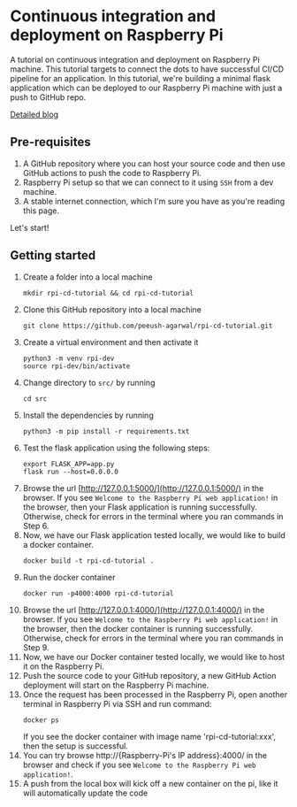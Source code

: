 # Continuous integration and deployment on Raspberry Pi
A tutorial on continuous integration and deployment on Raspberry Pi machine. This tutorial targets to connect the dots to have successful CI/CD pipeline for an application. 
In this tutorial, we're building a minimal flask application which can be deployed to our Raspberry Pi machine with just a push to GitHub repo.

[Detailed blog](https://peeushagarwal.medium.com/raspberry-pi-a-web-server-with-ci-cd-pipeline-fd077b3be63a)

## Pre-requisites

1. A GitHub repository where you can host your source code and then use GitHub actions to push the code to Raspberry Pi.
2. Raspberry Pi setup so that we can connect to it using `SSH` from a dev machine.
3. A stable internet connection, which I'm sure you have as you're reading this page.

Let's start!

## Getting started

1. Create a folder into a local machine
   ```shell
   mkdir rpi-cd-tutorial && cd rpi-cd-tutorial
   ```
2. Clone this GitHub repository into a local machine
   ```shell
   git clone https://github.com/peeush-agarwal/rpi-cd-tutorial.git
   ```
3. Create a virtual environment and then activate it
   ```shell
   python3 -m venv rpi-dev
   source rpi-dev/bin/activate
   ```
4. Change directory to `src/` by running
   ```shell
   cd src
   ```
5. Install the dependencies by running
   ```shell
   python3 -m pip install -r requirements.txt
   ```
6. Test the flask application using the following steps:
   ```shell
   export FLASK_APP=app.py
   flask run --host=0.0.0.0
   ```
7. Browse the url [http://127.0.0.1:5000/](http://127.0.0.1:5000/) in the browser. If you see `Welcome to the Raspberry Pi web application!` in the browser, then your Flask application is running successfully. Otherwise, check for errors in the terminal where you ran commands in Step 6.
8. Now, we have our Flask application tested locally, we would like to build a docker container.
   ```shell
   docker build -t rpi-cd-tutorial .
   ```
9. Run the docker container
   ```shell
   docker run -p4000:4000 rpi-cd-tutorial
   ```
10. Browse the url [http://127.0.0.1:4000/](http://127.0.0.1:4000/) in the browser. If you see `Welcome to the Raspberry Pi web application!` in the browser, then the docker container is running successfully. Otherwise, check for errors in the terminal where you ran commands in Step 9.
11. Now, we have our Docker container tested locally, we would like to host it on the Raspberry Pi.
12. Push the source code to your GitHub repository, a new GitHub Action deployment will start on the Raspberry Pi machine.
13. Once the request has been processed in the Raspberry Pi, open another terminal in Raspberry Pi via SSH and run command:
    ```shell
    docker ps
    ```
    If you see the docker container with image name 'rpi-cd-tutorial:xxx', then the setup is successful.
14. You can try browse http://{Raspberry-Pi's IP address}:4000/ in the browser and check if you see `Welcome to the Raspberry Pi web application!`.
15. A push from the local box will kick off a new container on the pi, like it will automatically update the code
